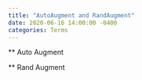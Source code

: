 ```yaml
---
title: "AutoAugment and RandAugment"
date: 2020-06-16 14:00:00 -0400
categories: Terms
---
```

  
** Auto Augment  
  
** Rand Augment
